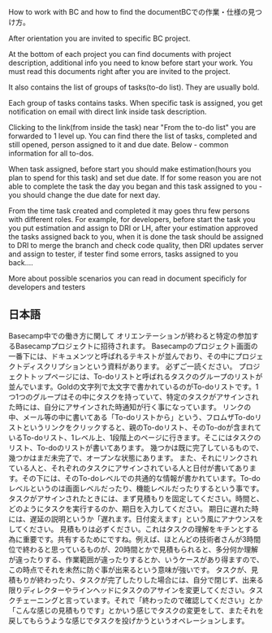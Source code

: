 How to work with BC and how to find the documentBCでの作業・仕様の見つけ方。

After orientation you are invited to specific BC project. 

At the bottom of each project you can find documents with project description, additional info you need to know before start your work. You must read this documents right after you are invited to the project.

It also contains the list of groups of tasks(to-do list). They are usually bold. 

Each group of tasks contains tasks. When specific task is assigned, you get notification on email with direct link inside task description. 

Clicking to the link(from inside the task) near "From the to-do list" you are forwarded to 1 level up. You can find there the list of tasks, completed and still opened, person assigned to it and due date. Below - common information for all to-dos.   

When task assigned, before start you should make estimation(hours you plan to spend for this task) and set due date. If for some reason you are not able to complete the task the day you began and this task assigned to you - you should change the due date for next day. 

From the time task created and completed it may goes thru few persons with different roles. For example, for developers, before start the task you you put estimation and assign to DRI or LH, after your estimation approved the tasks assigned back to you, when it is done the task should be assigned to DRI to merge the branch and check code quality, then DRI updates server and assign to tester, if tester find some errors, tasks assigned to you back....

More about possible scenarios you can read in document specificly for developers and testers


日本語
-----------------------------------------------------------------
Basecamp中での働き方に関して
オリエンテーションが終わると特定の参加するBasecampプロジェクトに招待されます。
Basecampのプロジェクト画面の一番下には、ドキュメンツと呼ばれるテキストが並んでおり、その中にプロジェクトディスクリプションという資料があります。
必ずご一読ください。
プロジェクトトップページには、To-doリストと呼ばれるタスクのグループのリストが並んでいます。Goldの文字列で太文字で書かれているのがTo-doリストです。1つ1つのグループはその中にタスクを持っていて、特定のタスクがアサインされた時には、自分にアサインされた時通知が行く事になっています。
リンクの中、メール等の中に書いてある「To-doリストから」という、フロムザTo-doリストというリンクをクリックすると、親のTo-doリスト、そのTo-doが含まれているTo-doリスト、1レベル上、1段階上のページに行きます。そこにはタスクのリスト、To-doのリストが書いてあります。
幾つかは既に完了しているもので、幾つかはまだ未完了で、オープンな状態にあります。
また、それにリンクされている人と、それぞれのタスクにアサインされている人と日付が書いてあります。その下には、そのTo-doレベルでの共通的な情報が書かれています。To-doレベルというのは画面レベルだったり、機能レベルだったりするという事です。
タスクがアサインされたときには、まず見積もりを固定してください。時間と、どのようにタスクを実行するのか、期日を入力してください。
期日に遅れた時には、遅延の説明というか「遅れます。日付変えます」という風にアナウンスをしてください。
見積もりは必ずください。これはタスクの理解をキチンとする為に重要です。共有するためにですね。例えば、ほとんどの技術者さんが3時間位で終わると思っているものが、20時間とかで見積もられると、多分何か理解が違ったりする、作業範囲が違ったりするとか、いうケースがあり得ますので、この時点でそれを未然に防ぐ事が出来るという意味が強いです。
タスクが、見積もりが終わったり、タスクが完了したりした場合には、自分で閉じず、出来る限りディレクターやラインヘッドにタスクのアサインを変更してください。タスクチェーニングと言っています。それで「終わったので確認してください」とか「こんな感じの見積もりです」とかいう感じでタスクの変更をして、またそれを戻してもらうような感じでタスクを投げかうというオペレーションします。

